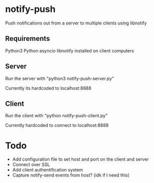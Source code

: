 # notify-push
Push notifications out from a server to multiple clients using libnotify

## Requirements

Python3
Python asyncio
libnotify installed on client computers

## Server

Run the server with "python3 notify-push-server.py"

Currently its hardcoded to localhost:8888

## Client

Run the client with "python notify-push-client.py"

Currently hardcoded to connect to localhost:8888

# Todo

* Add configuration file to set host and port on the client and server
* Connect over SSL
* Add client authentification system
* Capture notify-send events from host? (idk if I need this)
